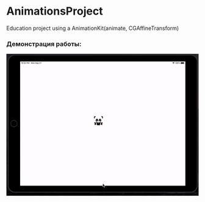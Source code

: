 # AnimationsProject
Education project using a AnimationKit(animate, CGAffineTransform)

### Демонстрация работы:
 <img src="demonstration.gif" width=600> 

